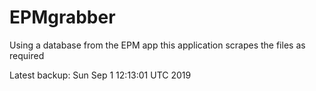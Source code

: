 # EPMgrabber
Using a database from the EPM app this application scrapes the files as required


Latest backup: Sun Sep 1 12:13:01 UTC 2019
